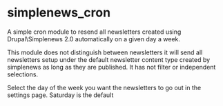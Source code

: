 # simplenews_cron

A simple cron module to resend all newsletters created using Drupal\Simplenews 2.0 automatically on a given day a week.

This module does not distinguish between newsletters it will send all newsletters setup under the default newsletter content type created by simplenews as long as they are published. It has not filter or independent selections.

Select the day of the week you want the newsletters to go out in the settings page. Saturday is the default






